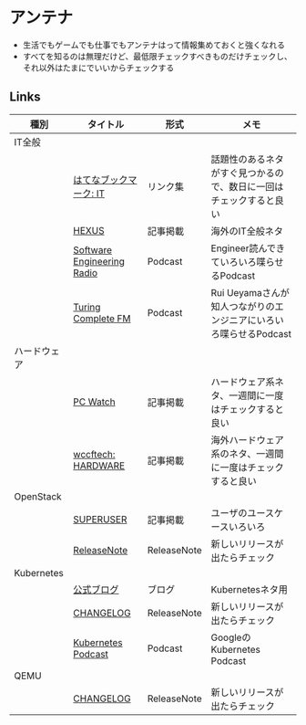 # アンテナ
* 生活でもゲームでも仕事でもアンテナはって情報集めておくと強くなれる
* すべてを知るのは無理だけど、最低限チェックすべきものだけチェックし、それ以外はたまにでいいからチェックする


## Links
| 種別 | タイトル | 形式 | メモ |
| --- | --- | --- | --- |
| IT全般       | | | |
|              | [はてなブックマーク: IT](http://b.hatena.ne.jp/hotentry/it)                    | リンク集    | 話題性のあるネタがすぐ見つかるので、数日に一回はチェックすると良い |
|              | [HEXUS](http://hexus.net/)                                                     | 記事掲載    | 海外のIT全般ネタ |
|              | [Software Engineering Radio](http://www.se-radio.net/)                         | Podcast     | Engineer読んできていろいろ喋らせるPodcast |
|              | [Turing Complete FM](https://turingcomplete.fm/)                               | Podcast     | Rui Ueyamaさんが知人つながりのエンジニアにいろいろ喋らせるPodcast |
| ハードウェア | | | |
|              | [PC Watch](https://pc.watch.impress.co.jp/)                                    | 記事掲載    | ハードウェア系ネタ、一週間に一度はチェックすると良い       |
|              | [wccftech: HARDWARE](https://wccftech.com/topic/hardware/)                     | 記事掲載    | 海外ハードウェア系のネタ、一週間に一度はチェックすると良い |
| OpenStack    | | | |
|              | [SUPERUSER](http://superuser.openstack.org/)                                   | 記事掲載    | ユーザのユースケースいろいろ   |
|              | [ReleaseNote](https://releases.openstack.org/)                                 | ReleaseNote | 新しいリリースが出たらチェック |
| Kubernetes   | | | |
|              | [公式ブログ](https://kubernetes.io/blog/)                                      | ブログ      | Kubernetesネタ用               |
|              | [CHANGELOG](https://github.com/kubernetes/kubernetes/blob/master/CHANGELOG.md) | ReleaseNote | 新しいリリースが出たらチェック |
|              | [Kubernetes Podcast](https://kubernetespodcast.com/)                           | Podcast     | GoogleのKubernetes Podcast     |
| QEMU         | | | |
|              | [CHANGELOG](https://wiki.qemu.org/ChangeLog)                                   | ReleaseNote | 新しいリリースが出たらチェック |
